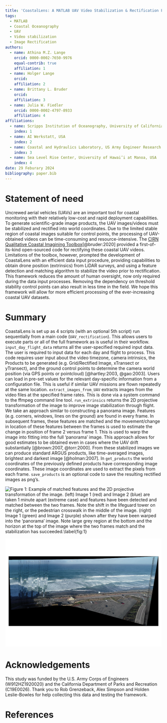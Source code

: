 ```yaml
---
title: 'CoastalLens: A MATLAB UAV Video Stabilization & Rectification Framework'
tags:
  - MATLAB
  - Coastal Oceanography
  - UAV
  - Video stabilization
  - Image Rectification
authors: 
  - name: Athina M.Z. Lange
    orcid: 0000-0002-7650-9976
    equal-contrib: true
    affiliation: 1
  - name: Holger Lange
    orcid: 
    affiliation: 2
  - name: Brittany L. Bruder
    orcid: 
    affiliation: 3
  - name: Julia W. Fiedler
    orcid: 0000-0002-4797-8933
    affiliation: 4
affiliations:
  - name: Scripps Institution of Oceanography, University of California, San Diego, USA
    index: 1
  - name: AI Werkstatt, USA
    index: 2
  - name: Coastal and Hydraulics Laboratory, US Army Engineer Research and Development Center, USA
    index: 3
  - name: Sea Level Rise Center, University of Hawai’i at Manoa, USA
    index: 4
date: 29 Feburary 2024
bibliography: paper.bib
---
```


# Statement of need
Uncrewed aerial vehicles (UAVs) are an important tool for coastal monitoring with their relatively low-cost and rapid deployment capabilities. To generate scientific-grade image products, the UAV images/videos must be stabilized and rectified into world coordinates. Due to the limited stable region of coastal images suitable for control points, the processing of  UAV-obtained videos can be time-consuming and resource-intensive. The [CIRN Qualitative Coastal Imagining Toolbox](https://github.com/Coastal-Imaging-Research-Network/CIRN-Quantitative-Coastal-Imaging-Toolbox)[@bruder:2020] provided a first-of-its-kind open-sourced code for rectifying these coastal UAV videos. Limitations of the toolbox, however, prompted the development of CoastalLens with an efficient data input procedure, providing capabilities to obtain drone position (extrinsics) from LiDAR surveys, and using a feature detection and matching algorithm to stabilize the video prior to rectification. This framework reduces the amount of human oversight, now only required during the data input processes. Removing the dependency on threshold stability control points can also result in less time in the field. We hope this framework will allow for more efficient processing of the ever-increasing coastal UAV datasets. 

# Summary
CoastalLens is set up as 4 scripts (with an optional 5th script) run sequentially from a main code (``UAV_rectification``). This allows users to execute parts or all of the full framework as is useful in their workflow. ``input_day_flight_data`` returns all the user-specified required input data. The user is required to input data for each day and flight to process. This code requires user input about the video timezone, camera intrinsics, the Products to be generated (e.g. Grid/Rectified Image, xTransect or yTransect), and the ground control points to determine the camera world position (via GPS points or pointcloud) [@hartley:2003, @gao:2003]. Users can load in pre-set values for the relevant day-specific information from a configuration file. This is useful if similar UAV missions are flown repeatedly at the same location. ``extract_images_from_UAV`` extracts images from the video files at the specified frame rates. This is done via a system command to the ffmpeg command line tool. 
``run_extrinsics`` returns the 2D projective transformation of the image to improve image stabilization through flight. We take an approach similar to constructing a panorama image. Features (e.g. corners, windows, lines on the ground) are found in every frame. In subsequent frames, these features are matched and the movement/change in location of these features between the frames is used to estimate the change in position of frame 2 versus frame 1. This is used to warp the image into fitting into the full ‘panorama’ image. This approach allows for good estimates to be obtained even in cases where the UAV drift substantially [@brown:2007, @torr:2000]. From these stabilized images we can produce standard ARGUS products, like time-averaged images, brightest and darkest image [@holman:2007]. In ``get_products`` the world coordinates of the previously defined products have corresponding image coordinates. These image coordinates are used to extract the pixels from each frame. ``save_products`` is an optional code to save the resulting rectified images as png’s.

![Figure 1: Example of matched features and the 2D projective transformation of the image. (left) Image 1 (red) and Image 2 (blue) are taken 1 minute apart (extreme case) and features have been detected and matched between the two frames. Note the shift in the lifeguard tower on the right, or the pedestrian crosswalk in the middle of the image. (right) Image 1 (green) and Image 2 (purple) shown after they have been warped into the ‘panorama’ image. Note large grey region at the bottom and the horizon at the top of the image where the two frames match and the stabilization has succeeded.\label{fig:1}](https://github.com/AthinaLange/CoastalLens/blob/main/docs/get_extrinsics_fd_example.png)


![Figure 2: Example of 17 minutes of video stitched together. Extreme drift in the UAV can be seen, but horizon at the top and road at the bottom of the image remain stable.\label{fig:2}](https://github.com/AthinaLange/CoastalLens/blob/main/docs/20211026_Torrey_01_Panorama.png)

# Acknowledgements
This study was funded by the U.S. Army Corps of Engineers (W912HZ1920020) and the California Department of Parks and Recreation (C19E0026). Thank you to Rob Grenzeback, Alex Simpson and Holden Leslie-Bowles for help collecting this data and testing the framework. 

# References
